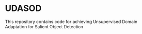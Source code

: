 # UDASOD
This repository contains code for achieving Unsupervised Domain Adaptation for Salient Object Detection
